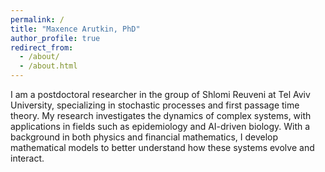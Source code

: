 ```yaml
---
permalink: /
title: "Maxence Arutkin, PhD"
author_profile: true
redirect_from: 
  - /about/
  - /about.html
---
```


I am a postdoctoral researcher in the group of Shlomi Reuveni at Tel Aviv University, specializing in stochastic processes and first passage time theory. My research investigates the dynamics of complex systems, with applications in fields such as epidemiology and AI-driven biology. With a background in both physics and financial mathematics, I develop mathematical models to better understand how these systems evolve and interact.


